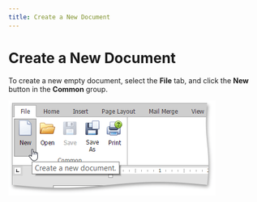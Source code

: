 ```yaml
---
title: Create a New Document
---
```

# Create a New Document
To create a new empty document, select the **File** tab, and click the **New** button in the **Common** group.

![EUD_ASPxRichEdit_File_New](../../../images/Img117753.png)